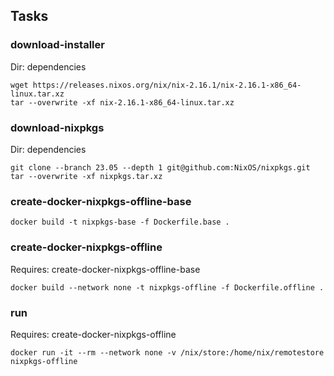 ## Tasks

### download-installer

Dir: dependencies

```
wget https://releases.nixos.org/nix/nix-2.16.1/nix-2.16.1-x86_64-linux.tar.xz
tar --overwrite -xf nix-2.16.1-x86_64-linux.tar.xz
```

### download-nixpkgs

Dir: dependencies

```
git clone --branch 23.05 --depth 1 git@github.com:NixOS/nixpkgs.git
tar --overwrite -xf nixpkgs.tar.xz
```

### create-docker-nixpkgs-offline-base

```
docker build -t nixpkgs-base -f Dockerfile.base .
```

### create-docker-nixpkgs-offline

Requires: create-docker-nixpkgs-offline-base

```
docker build --network none -t nixpkgs-offline -f Dockerfile.offline .
```

### run

Requires: create-docker-nixpkgs-offline

```
docker run -it --rm --network none -v /nix/store:/home/nix/remotestore nixpkgs-offline
```


